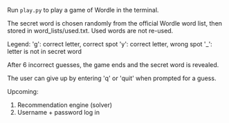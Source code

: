 Run `play.py` to play a game of Wordle in the terminal.

The secret word is chosen randomly from the official Wordle word list, then stored in word_lists/used.txt. Used words are not re-used.

Legend:
'g': correct letter, correct spot
'y': correct letter, wrong spot
'_': letter is not in secret word

After 6 incorrect guesses, the game ends and the secret word is revealed.

The user can give up by entering 'q' or 'quit' when prompted for a guess.

Upcoming:
1. Recommendation engine (solver)
2. Username + password log in
